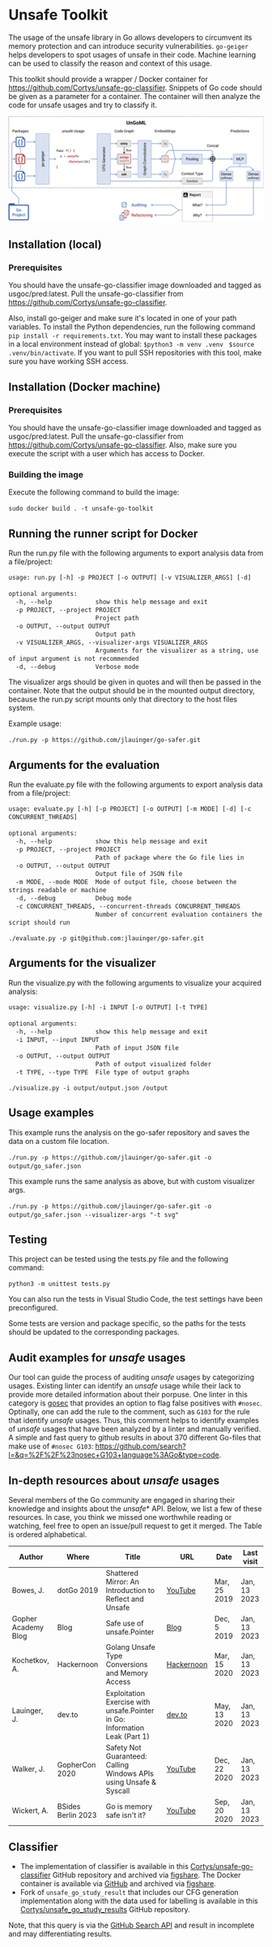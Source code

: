 # Unsafe Toolkit

The usage of the unsafe library in Go allows developers to circumvent its memory
protection and can introduce security vulnerabilities. `go-geiger` helps developers
to spot usages of unsafe in their code. Machine learning can be used to classify
the reason and context of this usage.

This toolkit should provide a wrapper / Docker container for
<https://github.com/Cortys/unsafe-go-classifier>. Snippets of Go code should be given as a parameter for a container. The container will then analyze the code for unsafe usages and try to classify it.

![Overview graph of UnGoML usage](./gfx/overallArchitecture.png)

## Installation (local)

### Prerequisites

You should have the unsafe-go-classifier image downloaded and tagged as usgoc/pred:latest.
Pull the unsafe-go-classifier from <https://github.com/Cortys/unsafe-go-classifier>.

Also, install go-geiger and make sure it's located in one of your path variables.
To install the Python dependencies, run the following command `pip install -r requirements.txt`.
You may want to install these packages in a local environment instead of global: `$python3 -m venv .venv ` `$source .venv/bin/activate`.
If you want to pull SSH repositories with this tool, make sure you have working SSH access. 

## Installation (Docker machine)

### Prerequisites

You should have the unsafe-go-classifier image downloaded and tagged as usgoc/pred:latest.
Pull the unsafe-go-classifier from <https://github.com/Cortys/unsafe-go-classifier>.
Also, make sure you execute the script with a user which has access to Docker.

### Building the image

Execute the following command to build the image:

`sudo docker build . -t unsafe-go-toolkit`

## Running the runner script for Docker

Run the run.py file with the following arguments to export analysis data from a file/project:

```
usage: run.py [-h] -p PROJECT [-o OUTPUT] [-v VISUALIZER_ARGS] [-d]

optional arguments:
  -h, --help            show this help message and exit
  -p PROJECT, --project PROJECT
                        Project path
  -o OUTPUT, --output OUTPUT
                        Output path
  -v VISUALIZER_ARGS, --visualizer-args VISUALIZER_ARGS
                        Arguments for the visualizer as a string, use of input argument is not recommended
  -d, --debug           Verbose mode
```

The visualizer args should be given in quotes and will then be passed in the container. Note that the output should be in the mounted output directory, because the run.py script mounts only that directory to the host files system. 

Example usage: 

`./run.py -p https://github.com/jlauinger/go-safer.git`

## Arguments for the evaluation

Run the evaluate.py file with the following arguments to export analysis data from a file/project:

```
usage: evaluate.py [-h] [-p PROJECT] [-o OUTPUT] [-m MODE] [-d] [-c CONCURRENT_THREADS]

optional arguments:
  -h, --help            show this help message and exit
  -p PROJECT, --project PROJECT
                        Path of package where the Go file lies in
  -o OUTPUT, --output OUTPUT
                        Output file of JSON file
  -m MODE, --mode MODE  Mode of output file, choose between the strings readable or machine
  -d, --debug           Debug mode
  -c CONCURRENT_THREADS, --concurrent-threads CONCURRENT_THREADS
                        Number of concurrent evaluation containers the script should run
```


`./evaluate.py -p git@github.com:jlauinger/go-safer.git`

## Arguments for the visualizer

Run the visualize.py with the following arguments to visualize your acquired analysis:

```
usage: visualize.py [-h] -i INPUT [-o OUTPUT] [-t TYPE]

optional arguments:
  -h, --help            show this help message and exit
  -i INPUT, --input INPUT
                        Path of input JSON file
  -o OUTPUT, --output OUTPUT
                        Path of output visualized folder
  -t TYPE, --type TYPE  File type of output graphs
```

`./visualize.py -i output/output.json /output`


## Usage examples

This example runs the analysis on the go-safer repository and saves the data on a custom file location.

`./run.py -p https://github.com/jlauinger/go-safer.git -o output/go_safer.json`

This example runs the same analysis as above, but with custom visualizer args.

`./run.py -p https://github.com/jlauinger/go-safer.git -o output/go_safer.json --visualizer-args "-t svg"`

## Testing

This project can be tested using the tests.py file and the following command:

`python3 -m unittest tests.py`

You can also run the tests in Visual Studio Code, the test settings have been preconfigured.

Some tests are version and package specific, so the paths for the tests should be updated to the corresponding packages.

## Audit examples for *unsafe* usages

Our tool can guide the process of auditing *unsafe* usages by categorizing usages. 
Existing linter can identify an *unsafe* usage while their lack to provide more detailed information about their porpuse. 
One linter in this category is [gosec](https://github.com/securego/gosec) that provides an option to flag false positives with `#nosec`. 
Optinally, one can add the rule to the comment, such as `G103` for the rule that identify *unsafe* usages.
Thus, this comment helps to identify examples of *unsafe* usages that have been analyzed by a linter and manually verified. 
A simple and fast query to github results in about 370 different Go-files that make use of `#nosec G103`: <https://github.com/search?l=&q=%2F%2F%23nosec+G103+language%3AGo&type=code>.

## In-depth resources about *unsafe* usages

Several members of the Go community are engaged in sharing their knowledge and insights about the _unsafe_* API. 
Below, we list a few of these resources. 
In case, you think we missed one worthwhile reading or watching, feel free to open an issue/pull request to get it merged. 
The Table is ordered alphabetical. 

| Author | Where | Title | URL | Date | Last visit |
| ------ | ----- | ----- | --- | ---- | ------- | 
| Bowes, J. | dotGo 2019 | Shattered Mirror: An Introduction to Reflect and Unsafe | [YouTube](https://www.youtube.com/watch?v=ZJFMvWHtSAA) | Mar, 25 2019 | Jan, 13 2023 | 
| Gopher Academy Blog | Blog | Safe use of unsafe.Pointer | [Blog](https://blog.gopheracademy.com/advent-2019/safe-use-of-unsafe-pointer/) | Dec, 5 2019 | Jan, 13 2023 |
| Kochetkov, A. | Hackernoon | Golang Unsafe Type Conversions and Memory Access | [Hackernoon](https://hackernoon.com/golang-unsafe-type-conversions-and-memory-access-odz3yrl) | Mar, 15 2020 | Jan, 13 2023 |
| Lauinger, J. | dev.to | Exploitation Exercise with unsafe.Pointer in Go: Information Leak (Part 1) | [dev.to](https://dev.to/jlauinger/exploitation-exercise-with-unsafe-pointer-in-go-information-leak-part-1-1kga) | May, 13 2020 | Jan, 13 2023 | 
| Walker, J. | GopherCon 2020 | Safety Not Guaranteed: Calling Windows APIs using Unsafe & Syscall | [YouTube](https://www.youtube.com/watch?v=EsPcKkESYPA) | Dec, 22 2020 | Jan, 13 2023 | 
| Wickert, A. | BSides Berlin 2023 | Go is memory safe isn't it? | [YouTube](https://www.youtube.com/watch?v=y5xd6ryxJ3U) | Sep, 20 2020 | Jan, 13 2023 | 


## Classifier

- The implementation of classifier is available in this [Cortys/unsafe-go-classifier](https://github.com/Cortys/unsafe-go-classifier) GitHub repository and archived via [figshare](https://figshare.com/articles/software/unsafe-go-classifier/22259155). The Docker container is available via [GitHub](https://github.com/Cortys/unsafe-go-classifier/pkgs/container/usgoc%2Fpred) and archived via [figshare](https://figshare.com/articles/software/UnGoML_Prediction_Container/22266490).
- Fork of `unsafe_go_study_result` that includes our CFG generation implementation along with the data used for labelling is available in this [Cortys/unsafe_go_study_results](https://github.com/Cortys/unsafe_go_study_results) GitHub repository. 

Note, that this query is via the [GitHub Search API](https://docs.github.com/en/rest/search?apiVersion=2022-11-28#timeouts-and-incomplete-results) and result in incomplete and may differentiating results. 
